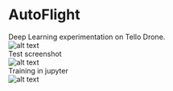 # AutoFlight
Deep Learning experimentation on Tello Drone.<br>
![alt text](https://github.com/mingweihe/AutoFlight/blob/master/screenshot/IMG_8626%202.JPG?raw=true)<br>
Test screenshot<br>
![alt text](https://github.com/mingweihe/AutoFlight/blob/master/screenshot/screenshot2018-0703_14-03-47-235110.png?raw=true)<br>
Training in jupyter<br>
![alt text](https://github.com/mingweihe/AutoFlight/blob/master/screenshot/screenshot2018-0703_18-31-34-560725.png?raw=true)
